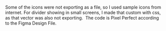 Some of the icons were not exporting as a file, so I used sample icons from internet.
For divider showing in small screens, I made that custom with css, as that vector was also not exporting. 
The code is Pixel Perfect according to the Figma Design File.
